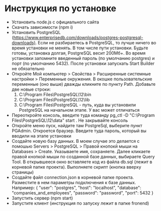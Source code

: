 # Инструкция по установке

- Установить node.js с официального сайта
- Скачать зависимости (npm i)
- Установить PostgreSQL (<https://www.enterprisedb.com/downloads/postgres-postgresql-downloads)>. Если не разбираетесь в PostgreSQL, то лучше ничего во время установки не менять. В том числе пути установки. Будьте готовы, установка долгая, PostgreSQL весит 200Мб+. Во время установки запомните введенный пароль (по умолчанию postgres) и порт (по умолчанию 5432). После установки запускать Start Builder не обязательно
- Откройте Мой компьютер > Свойства > Расширенные системные настройки > Переменные окружения. В окошке пользовательские переменные (оно выше) дважды кликните по пункту Path. Добавьте две новые строки:
   1) C:\Program Files\PostgreSQL\12\bin
   2) C:\Program Files\PostgreSQL\12\lib
   3) C:\Program Files\PostgreSQL - путь, куда вы установили PostgreSQL на начальном этапе. У вас может отличаться
- Переоткройте консоль, введите туда команду pg_ctl -D "C:\Program Files\PostgreSQL\12\data" start . Не закрывайте консоль
- Откройте меню пуск, найдите там PostgreSql, выберите пункт PGAdmin. Откроется браузер. Введите туда пароль, который вы вводили на этапе установки
- Создайте новую базу данных. В моем случае это делается с помошью Servers > PostgreSQL > Правой кнопокй мыши на Databases > Create. Указываете имя, сохраняете. Далее кликаете правой кнопкой мыши по созданной базе данных, выбираете Query Tool. В открывшееся окно вставляете код из файла db.sql (лежит в корневой папке проекта). Выполняете скрипт (кнопка вверху страницы)
- Создайте файл connection.json в корневой папке проекта. Разместите в нем параметры подключения к базе данных. Например:
{
   "user": "postgres",
   "host": "localhost",
   "database": "companies_and_employees",
   "password": "password",
   "port": 5432
}
- Запустить сервер (npm start)
- Запустите клиент (инструкция по запуску лежит в папке fronend)
